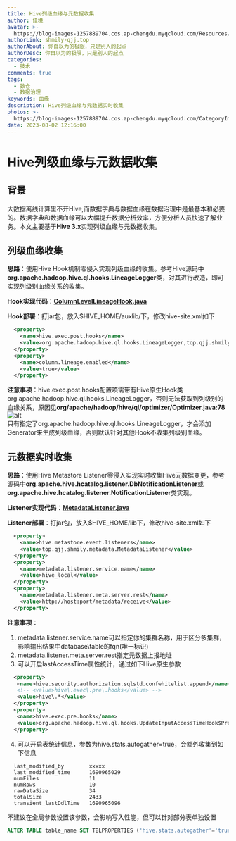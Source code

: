 ```yaml
---
title: Hive列级血缘与元数据收集
author: 佳境
avatar: >-
  https://blog-images-1257889704.cos.ap-chengdu.myqcloud.com/Resources/img/custom/avatar.jpg
authorLink: shmily-qjj.top
authorAbout: 你自以为的极限，只是别人的起点
authorDesc: 你自以为的极限，只是别人的起点
categories:
  - 技术
comments: true
tags:
  - 数仓
  - 数据治理
keywords: 血缘
description: Hive列级血缘与元数据实时收集
photos: >-
  https://blog-images-1257889704.cos.ap-chengdu.myqcloud.com/CategoryImages/technology/tech05.jpg
date: 2023-08-02 12:16:00
---
```


# Hive列级血缘与元数据收集 

## 背景
大数据离线计算里不开Hive,而数据字典与数据血缘在数据治理中是最基本和必要的。数据字典和数据血缘可以大幅提升数据分析效率，方便分析人员快速了解业务。本文主要基于**Hive 3.x**实现列级血缘与元数据收集。

## 列级血缘收集
**思路**：使用Hive Hook机制零侵入实现列级血缘的收集。参考Hive源码中**org.apache.hadoop.hive.ql.hooks.LineageLogger**类，对其进行改造，即可实现列级别血缘关系的收集。

**Hook实现代码**：[**ColumnLevelLineageHook.java**](https://github.com/Shmilyqjj/ColumnLevelLineageListener/blob/master/hive-lineages-collector/src/main/java/top/qjj/shmily/lineage/ColumnLevelLineageHook.java)

**Hook部署**：打jar包，放入$HIVE_HOME/auxlib/下，修改hive-site.xml如下  
```xml
  <property>
    <name>hive.exec.post.hooks</name>
    <value>org.apache.hadoop.hive.ql.hooks.LineageLogger,top.qjj.shmily.lineage.ColumnLevelLineageHook</value>
  </property>
  <property>
    <name>column.lineage.enabled</name>
    <value>true</value>
  </property>
```

**注意事项**：hive.exec.post.hooks配置项需带有Hive原生Hook类org.apache.hadoop.hive.ql.hooks.LineageLogger，否则无法获取到列级别的血缘关系，原因见**org/apache/hadoop/hive/ql/optimizer/Optimizer.java:78**
![alt](https://blog-images-1257889704.cos.ap-chengdu.myqcloud.com/BlogImages/Hive/MetadataAndLineage/HiveLineage-1.png)  
只有指定了org.apache.hadoop.hive.ql.hooks.LineageLogger，才会添加Generator来生成列级血缘，否则默认针对其他Hook不收集列级别血缘。

## 元数据实时收集
**思路**：使用Hive Metastore Listener零侵入实现实时收集Hive元数据变更，参考源码中**org.apache.hive.hcatalog.listener.DbNotificationListener**或**org.apache.hive.hcatalog.listener.NotificationListener**类实现。

**Listener实现代码**：[**MetadataListener.java**](https://github.com/Shmilyqjj/ColumnLevelLineageListener/blob/master/hive-metadata-collector/src/main/java/top/qjj/shmily/metadata/MetadataListener.java)

**Listener部署**：打jar包，放入$HIVE_HOME/lib下，修改hive-site.xml如下
```xml
  <property>
    <name>hive.metastore.event.listeners</name>
    <value>top.qjj.shmily.metadata.MetadataListener</value>
  </property>
  <property>
    <name>metadata.listener.service.name</name>
    <value>hive_local</value>
  </property>
  <property>
    <name>metadata.listener.meta.server.rest</name>
    <value>http://host:port/metadata/receive</value>
  </property>
```

**注意事项**：
1. metadata.listener.service.name可以指定你的集群名称，用于区分多集群，影响输出结果中database\table的fqn(唯一标识)
2. metadata.listener.meta.server.rest指定元数据上报地址
3. 可以开启lastAccessTime属性统计，通过如下Hive原生参数
```xml
  <property>
   <name>hive.security.authorization.sqlstd.confwhitelist.append</name>
   <!-- <value>hive\.exec\.pre\.hooks</value> -->
   <value>hive\.*</value>
  </property>
  <property>
   <name>hive.exec.pre.hooks</name>
   <value>org.apache.hadoop.hive.ql.hooks.UpdateInputAccessTimeHook$PreExec</value>
  </property>
```  
4. 可以开启表统计信息，参数为hive.stats.autogather=true，会额外收集到如下信息
```text
  last_modified_by        xxxxx           
  last_modified_time      1690965029          
  numFiles                11                  
  numRows                 10                  
  rawDataSize             34                  
  totalSize               2433                
  transient_lastDdlTime   1690965096
```  
不建议在全局参数设置该参数，会影响写入性能，但可以针对部分表单独设置  
```sql
ALTER TABLE table_name SET TBLPROPERTIES ('hive.stats.autogather'='true');
```
